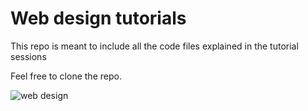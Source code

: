 # Web design tutorials
This repo is meant to include all the code files explained in the tutorial sessions

Feel free to clone the repo.

<img src="https://aicodingx.com/wp-content/uploads/2021/04/Web-development-designing-Anvar-Freelancer-1.png" alt="web design">